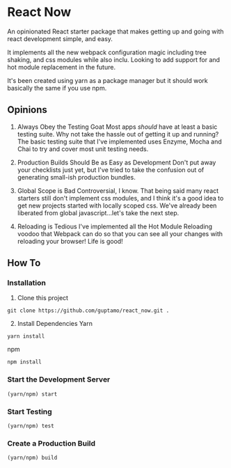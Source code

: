 # React Now
An opinionated React starter package that makes getting up and going with react development simple, and easy.

It implements all the new webpack configuration magic including tree shaking, and css modules while also inclu. Looking to add support for and hot module replacement in the future.

It's been created using yarn as a package manager but it should work basically the same if you use npm.

## Opinions
1. Always Obey the Testing Goat
Most apps *should* have at least a basic testing suite. Why not take the hassle out of getting it up and running? The basic testing suite that I've implemented uses Enzyme, Mocha and Chai to try and cover most unit testing needs.

2. Production Builds Should Be as Easy as Development
Don't put away your checklists just yet, but I've tried to take the confusion out of generating small-ish production bundles.

3. Global Scope is Bad
Controversial, I know. That being said many react starters still don't implement css modules, and I think it's a good idea to get new projects started with locally scoped css. We've already been liberated from global javascript...let's take the next step.

4. Reloading is Tedious
I've implemented all the Hot Module Reloading voodoo that Webpack can do so that you can see all your changes with reloading your browser! Life is good!

## How To

### Installation
1. Clone this project
```
git clone https://github.com/guptamo/react_now.git .
```
2. Install Dependencies
Yarn
```
yarn install
```

npm
```
npm install
```

### Start the Development Server
```
(yarn/npm) start
```

### Start Testing  
```
(yarn/npm) test
```

### Create a Production Build
```
(yarn/npm) build
```

